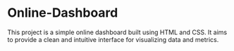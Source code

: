 # Online-Dashboard
This project is a simple online dashboard built using HTML and CSS. It aims to provide a clean and intuitive interface for visualizing data and metrics.
